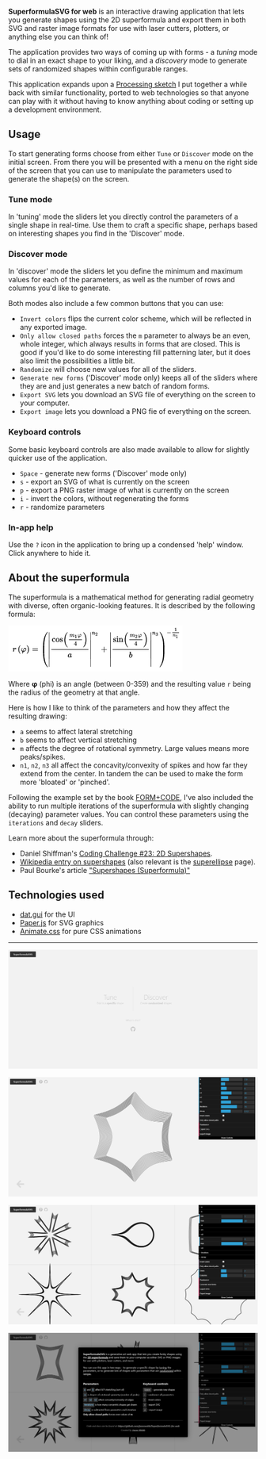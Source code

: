__SuperformulaSVG for web__ is an interactive drawing application that lets you generate shapes using the 2D superformula and export them in both SVG and raster image formats for use with laser cutters, plotters, or anything else you can think of!

The application provides two ways of coming up with forms - a _tuning_ mode to dial in an exact shape to your liking, and a _discovery_ mode to generate sets of randomized shapes within configurable ranges.

This application expands upon a [Processing sketch](https://github.com/jasonwebb/SuperformulaSVG) I put together a while back with similar functionality, ported to web technologies so that anyone can play with it without having to know anything about coding or setting up a development environment.

## Usage
To start generating forms choose from either `Tune` or `Discover` mode on the initial screen. From there you will be presented with a menu on the right side of the screen that you can use to manipulate the parameters used to generate the shape(s) on the screen.

### Tune mode
In 'tuning' mode the sliders let you directly control the parameters of a single shape in real-time. Use them to craft a specific shape, perhaps based on interesting shapes you find in the 'Discover' mode.

### Discover mode
In 'discover' mode the sliders let you define the minimum and maximum values for each of the parameters, as well as the number of rows and columns you'd like to generate. 

Both modes also include a few common buttons that you can use:
* `Invert colors` flips the current color scheme, which will be reflected in any exported image.
* `Only allow closed paths` forces the `m` parameter to always be an even, whole integer, which always results in forms that are closed. This is good if you'd like to do some interesting fill patterning later, but it does also limit the possibilities a little bit.
* `Randomize` will choose new values for all of the sliders.
* `Generate new forms` ('Discover' mode only) keeps all of the sliders where they are and just generates a new batch of random forms. 
* `Export SVG` lets you download an SVG file of everything on the screen to your computer.
* `Export image` lets you download a PNG fie of everything on the screen.

### Keyboard controls
Some basic keyboard controls are also made available to allow for slightly quicker use of the application. 

* `Space` - generate new forms ('Discover' mode only)
* `s` - export an SVG of what is currently on the screen
* `p` - export a PNG raster image of what is currently on the screen
* `i` - invert the colors, without regenerating the forms
* `r` - randomize parameters

### In-app help
Use the `?` icon in the application to bring up a condensed 'help' window. Click anywhere to hide it.

## About the superformula

The superformula is a mathematical method for generating radial geometry with diverse, often organic-looking features. It is described by the following formula:

![Superformula equation](docs/superformula-equation.png)

Where __&phi;__ (phi) is an angle (between 0-359) and the resulting value `r` being the radius of the geometry at that angle.

Here is how I like to think of the parameters and how they affect the resulting drawing:
* `a` seems to affect lateral stretching
* `b` seems to affect vertical stretching
* `m` affects the degree of rotational symmetry. Large values means more peaks/spikes.
* `n1`, `n2`, `n3` all affect the concavity/convexity of spikes and how far they extend from the center. In tandem the can be used to make the form more 'bloated' or 'pinched'.

Following the example set by the  book [FORM+CODE](http://formandcode.com/code-examples/visualize-superformula), I've also included the ability to run multiple iterations of the superformula with slightly changing (decaying) parameter values. You can control these parameters using the `iterations` and `decay` sliders.

Learn more about the superformula through:
* Daniel Shiffman's [Coding Challenge #23: 2D Supershapes](https://www.youtube.com/watch?v=ksRoh-10lak).
* [Wikipedia entry on supershapes](https://en.wikipedia.org/wiki/Superformula) (also relevant is the [superellipse](https://en.wikipedia.org/wiki/Superellipse) page).
* Paul Bourke's article ["Supershapes (Superformula)"](http://paulbourke.net/geometry/supershape/)

## Technologies used
* [dat.gui](https://github.com/dataarts/dat.gui) for the UI
* [Paper.js](http://paperjs.org/) for SVG graphics
* [Animate.css](https://github.com/daneden/animate.css) for pure CSS animations

---

![Initial screen to choose mode](docs/choice-screen.png)

![Tune mode](docs/tune-mode.png)

![Discover mode](docs/discover-mode.png)

![Help screen](docs/help-modal.png)